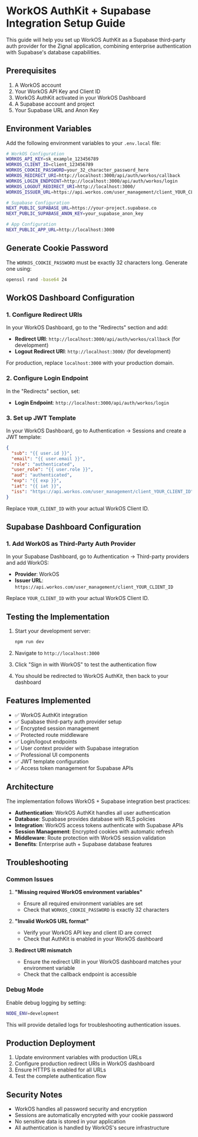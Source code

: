 # WorkOS AuthKit + Supabase Integration Setup Guide

This guide will help you set up WorkOS AuthKit as a Supabase third-party auth provider for the Zignal application, combining enterprise authentication with Supabase's database capabilities.

## Prerequisites

1. A WorkOS account
2. Your WorkOS API Key and Client ID
3. WorkOS AuthKit activated in your WorkOS Dashboard
4. A Supabase account and project
5. Your Supabase URL and Anon Key

## Environment Variables

Add the following environment variables to your `.env.local` file:

```bash
# WorkOS Configuration
WORKOS_API_KEY=sk_example_123456789
WORKOS_CLIENT_ID=client_123456789
WORKOS_COOKIE_PASSWORD=your_32_character_password_here
WORKOS_REDIRECT_URI=http://localhost:3000/api/auth/workos/callback
WORKOS_LOGIN_ENDPOINT=http://localhost:3000/api/auth/workos/login
WORKOS_LOGOUT_REDIRECT_URI=http://localhost:3000/
WORKOS_ISSUER_URL=https://api.workos.com/user_management/client_YOUR_CLIENT_ID

# Supabase Configuration
NEXT_PUBLIC_SUPABASE_URL=https://your-project.supabase.co
NEXT_PUBLIC_SUPABASE_ANON_KEY=your_supabase_anon_key

# App Configuration
NEXT_PUBLIC_APP_URL=http://localhost:3000
```

## Generate Cookie Password

The `WORKOS_COOKIE_PASSWORD` must be exactly 32 characters long. Generate one using:

```bash
openssl rand -base64 24
```

## WorkOS Dashboard Configuration

### 1. Configure Redirect URIs

In your WorkOS Dashboard, go to the "Redirects" section and add:

- **Redirect URI**: `http://localhost:3000/api/auth/workos/callback` (for development)
- **Logout Redirect URI**: `http://localhost:3000/` (for development)

For production, replace `localhost:3000` with your production domain.

### 2. Configure Login Endpoint

In the "Redirects" section, set:

- **Login Endpoint**: `http://localhost:3000/api/auth/workos/login`

### 3. Set up JWT Template

In your WorkOS Dashboard, go to Authentication → Sessions and create a JWT template:

```json
{
  "sub": "{{ user.id }}",
  "email": "{{ user.email }}",
  "role": "authenticated",
  "user_role": "{{ user.role }}",
  "aud": "authenticated",
  "exp": "{{ exp }}",
  "iat": "{{ iat }}",
  "iss": "https://api.workos.com/user_management/client_YOUR_CLIENT_ID"
}
```

Replace `YOUR_CLIENT_ID` with your actual WorkOS Client ID.

## Supabase Dashboard Configuration

### 1. Add WorkOS as Third-Party Auth Provider

In your Supabase Dashboard, go to Authentication → Third-party providers and add WorkOS:

- **Provider**: WorkOS
- **Issuer URL**: `https://api.workos.com/user_management/client_YOUR_CLIENT_ID`

Replace `YOUR_CLIENT_ID` with your actual WorkOS Client ID.

## Testing the Implementation

1. Start your development server:
   ```bash
   npm run dev
   ```

2. Navigate to `http://localhost:3000`

3. Click "Sign in with WorkOS" to test the authentication flow

4. You should be redirected to WorkOS AuthKit, then back to your dashboard

## Features Implemented

- ✅ WorkOS AuthKit integration
- ✅ Supabase third-party auth provider setup
- ✅ Encrypted session management
- ✅ Protected route middleware
- ✅ Login/logout endpoints
- ✅ User context provider with Supabase integration
- ✅ Professional UI components
- ✅ JWT template configuration
- ✅ Access token management for Supabase APIs

## Architecture

The implementation follows WorkOS + Supabase integration best practices:

- **Authentication**: WorkOS AuthKit handles all user authentication
- **Database**: Supabase provides database with RLS policies
- **Integration**: WorkOS access tokens authenticate with Supabase APIs
- **Session Management**: Encrypted cookies with automatic refresh
- **Middleware**: Route protection with WorkOS session validation
- **Benefits**: Enterprise auth + Supabase database features

## Troubleshooting

### Common Issues

1. **"Missing required WorkOS environment variables"**
   - Ensure all required environment variables are set
   - Check that `WORKOS_COOKIE_PASSWORD` is exactly 32 characters

2. **"Invalid WorkOS URL format"**
   - Verify your WorkOS API key and client ID are correct
   - Check that AuthKit is enabled in your WorkOS dashboard

3. **Redirect URI mismatch**
   - Ensure the redirect URI in your WorkOS dashboard matches your environment variable
   - Check that the callback endpoint is accessible

### Debug Mode

Enable debug logging by setting:
```bash
NODE_ENV=development
```

This will provide detailed logs for troubleshooting authentication issues.

## Production Deployment

1. Update environment variables with production URLs
2. Configure production redirect URIs in WorkOS dashboard
3. Ensure HTTPS is enabled for all URLs
4. Test the complete authentication flow

## Security Notes

- WorkOS handles all password security and encryption
- Sessions are automatically encrypted with your cookie password
- No sensitive data is stored in your application
- All authentication is handled by WorkOS's secure infrastructure
